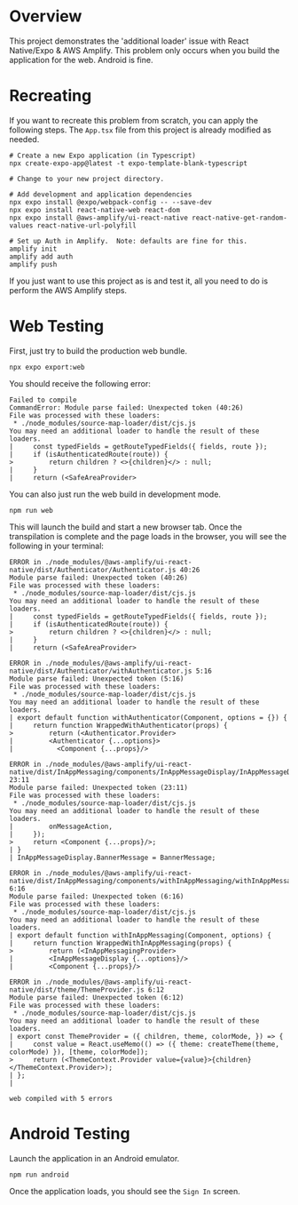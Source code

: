 # Overview

This project demonstrates the 'additional loader' issue with React Native/Expo & AWS Amplify.  This problem only occurs when you build the application for the web.  Android is fine.

# Recreating

If you want to recreate this problem from scratch, you can apply the following steps.  The `App.tsx` file from this project is already modified as needed.

```
# Create a new Expo application (in Typescript)
npx create-expo-app@latest -t expo-template-blank-typescript

# Change to your new project directory.

# Add development and application dependencies
npx expo install @expo/webpack-config -- --save-dev
npx expo install react-native-web react-dom
npx expo install @aws-amplify/ui-react-native react-native-get-random-values react-native-url-polyfill

# Set up Auth in Amplify.  Note: defaults are fine for this.
amplify init
amplify add auth
amplify push
```

If you just want to use this project as is and test it, all you need to do is perform the AWS Amplify steps.

# Web Testing

First, just try to build the production web bundle.

```
npx expo export:web
```

You should receive the following error:

```
Failed to compile
CommandError: Module parse failed: Unexpected token (40:26)
File was processed with these loaders:
 * ./node_modules/source-map-loader/dist/cjs.js
You may need an additional loader to handle the result of these loaders.
|     const typedFields = getRouteTypedFields({ fields, route });
|     if (isAuthenticatedRoute(route)) {
>         return children ? <>{children}</> : null;
|     }
|     return (<SafeAreaProvider>
```

You can also just run the web build in development mode.

```
npm run web
```

This will launch the build and start a new browser tab.  Once the transpilation is complete and the page loads in the browser, you will see the following in your terminal:

```
ERROR in ./node_modules/@aws-amplify/ui-react-native/dist/Authenticator/Authenticator.js 40:26
Module parse failed: Unexpected token (40:26)
File was processed with these loaders:
 * ./node_modules/source-map-loader/dist/cjs.js
You may need an additional loader to handle the result of these loaders.
|     const typedFields = getRouteTypedFields({ fields, route });
|     if (isAuthenticatedRoute(route)) {
>         return children ? <>{children}</> : null;
|     }
|     return (<SafeAreaProvider>

ERROR in ./node_modules/@aws-amplify/ui-react-native/dist/Authenticator/withAuthenticator.js 5:16
Module parse failed: Unexpected token (5:16)
File was processed with these loaders:
 * ./node_modules/source-map-loader/dist/cjs.js
You may need an additional loader to handle the result of these loaders.
| export default function withAuthenticator(Component, options = {}) {
|     return function WrappedWithAuthenticator(props) {
>         return (<Authenticator.Provider>
|         <Authenticator {...options}>
|           <Component {...props}/>

ERROR in ./node_modules/@aws-amplify/ui-react-native/dist/InAppMessaging/components/InAppMessageDisplay/InAppMessageDisplay.js 23:11
Module parse failed: Unexpected token (23:11)
File was processed with these loaders:
 * ./node_modules/source-map-loader/dist/cjs.js
You may need an additional loader to handle the result of these loaders.
|         onMessageAction,
|     });
>     return <Component {...props}/>;
| }
| InAppMessageDisplay.BannerMessage = BannerMessage;

ERROR in ./node_modules/@aws-amplify/ui-react-native/dist/InAppMessaging/components/withInAppMessaging/withInAppMessaging.js 6:16
Module parse failed: Unexpected token (6:16)
File was processed with these loaders:
 * ./node_modules/source-map-loader/dist/cjs.js
You may need an additional loader to handle the result of these loaders.
| export default function withInAppMessaging(Component, options) {
|     return function WrappedWithInAppMessaging(props) {
>         return (<InAppMessagingProvider>
|         <InAppMessageDisplay {...options}/>
|         <Component {...props}/>

ERROR in ./node_modules/@aws-amplify/ui-react-native/dist/theme/ThemeProvider.js 6:12
Module parse failed: Unexpected token (6:12)
File was processed with these loaders:
 * ./node_modules/source-map-loader/dist/cjs.js
You may need an additional loader to handle the result of these loaders.
| export const ThemeProvider = ({ children, theme, colorMode, }) => {
|     const value = React.useMemo(() => ({ theme: createTheme(theme, colorMode) }), [theme, colorMode]);
>     return (<ThemeContext.Provider value={value}>{children}</ThemeContext.Provider>);
| };
| 

web compiled with 5 errors

```

# Android Testing

Launch the application in an Android emulator.

```
npm run android
```

Once the application loads, you should see the `Sign In` screen.